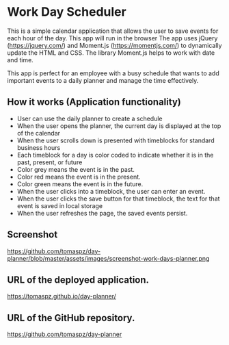 # Work Day Scheduler

This is a simple calendar application that allows the user to save events for each hour of the day. 
This app will run in the browser 
The app uses jQuery (https://jquery.com/) and Moment.js (https://momentjs.com/) to dynamically update the HTML and CSS.
The library Moment.js helps to work with date and time. 

This app is perfect for an employee with a busy schedule that wants to add important events to a daily planner and manage the time effectively.

## How it works (Application functionality)

* User can use the daily planner to create a schedule
* When the user opens the planner, the current day is displayed at the top of the calendar 
* When the user scrolls down is presented with timeblocks for standard business hours
* Each timeblock for a day is color coded to indicate whether it is in the past, present, or future
* Color grey means the event is in the past.
* Color red means the event is in the present.
* Color green means the event is in the future.
* When the user clicks into a timeblock, the user can enter an event.
* When the user clicks the save button for that timeblock, the text for that event is saved in local storage
* When the user refreshes the page, the saved events persist.

## Screenshot

https://github.com/tomaspz/day-planner/blob/master/assets/images/screenshot-work-days-planner.png

## URL of the deployed application.

https://tomaspz.github.io/day-planner/

## URL of the GitHub repository.

https://github.com/tomaspz/day-planner
